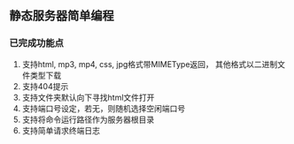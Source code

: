## 静态服务器简单编程
### 已完成功能点
1. 支持html, mp3, mp4, css, jpg格式带MIMEType返回， 其他格式以二进制文件类型下载
2. 支持404提示
3. 支持文件夹默认向下寻找html文件打开
4. 支持端口号设定，若无，则随机选择空闲端口号
5. 支持将命令运行路径作为服务器根目录
6. 支持简单请求终端日志
